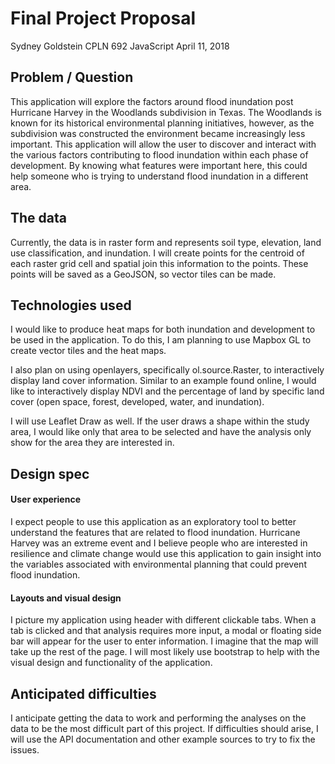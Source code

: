 # Final Project Proposal
Sydney Goldstein
CPLN 692 JavaScript
April 11, 2018

## Problem / Question

This application will explore the factors around flood inundation post Hurricane Harvey in the Woodlands subdivision in Texas. The Woodlands is known for its historical environmental planning initiatives, however, as the subdivision was constructed the environment became increasingly less important. This application will allow the user to discover and interact with the various factors contributing to flood inundation within each phase of development. By knowing what features were important here, this could help someone who is trying to understand flood inundation in a different area.

## The data

Currently, the data is in raster form and represents soil type, elevation, land use classification, and inundation. I will create points for the centroid of each raster grid cell and spatial join this information to the points. These points will be saved as a GeoJSON, so vector tiles can be made.

## Technologies used

I would like to produce heat maps for both inundation and development to be used in the application. To do this, I am planning to use Mapbox GL to create vector tiles and the heat maps.

I also plan on using openlayers, specifically ol.source.Raster, to interactively display land cover information. Similar to an example found online, I would like to interactively display NDVI and the percentage of land by specific land cover (open space, forest, developed, water, and inundation).

I will use Leaflet Draw as well. If the user draws a shape within the study area, I would like only that area to be selected and have the analysis only show for the area they are interested in.

## Design spec

#### User experience

I expect people to use this application as an exploratory tool to better understand the features that are related to flood inundation. Hurricane Harvey was an extreme event and I believe people who are interested in resilience and climate change would use this application to gain insight into the variables associated with environmental planning that could prevent flood inundation.

#### Layouts and visual design

I picture my application using header with different clickable tabs. When a tab is clicked and that analysis requires more input, a modal or floating side bar will appear for the user to enter information. I imagine that the map will take up the rest of the page. I will most likely use bootstrap to help with the visual design and functionality of the application.

## Anticipated difficulties

I anticipate getting the data to work and performing the analyses on the data to be the most difficult part of this project. If difficulties should arise, I will use the API documentation and other example sources to try to fix the issues.
